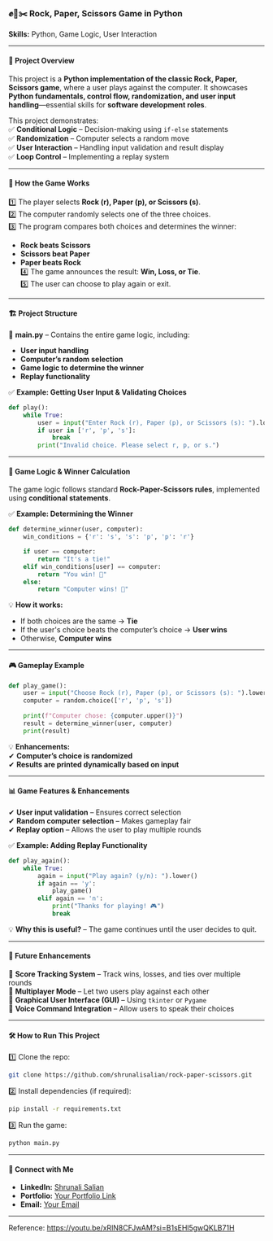 ### ✊📝✂️ **Rock, Paper, Scissors Game in Python**  

**Skills:** Python, Game Logic, User Interaction  

---

#### 🚀 **Project Overview**  
This project is a **Python implementation of the classic Rock, Paper, Scissors game**, where a user plays against the computer. It showcases **Python fundamentals, control flow, randomization, and user input handling**—essential skills for **software development roles**.  

This project demonstrates:  
✅ **Conditional Logic** – Decision-making using `if-else` statements  
✅ **Randomization** – Computer selects a random move  
✅ **User Interaction** – Handling input validation and result display  
✅ **Loop Control** – Implementing a replay system  

---

#### 🎯 **How the Game Works**  
1️⃣ The player selects **Rock (r), Paper (p), or Scissors (s)**.  
2️⃣ The computer randomly selects one of the three choices.  
3️⃣ The program compares both choices and determines the winner:  
   - **Rock beats Scissors**  
   - **Scissors beat Paper**  
   - **Paper beats Rock**  
4️⃣ The game announces the result: **Win, Loss, or Tie**.  
5️⃣ The user can choose to play again or exit.  

---

#### 🏗 **Project Structure**  
📂 **main.py** – Contains the entire game logic, including:  
- **User input handling**  
- **Computer’s random selection**  
- **Game logic to determine the winner**  
- **Replay functionality**  

✅ **Example: Getting User Input & Validating Choices**  
```python
def play():
    while True:
        user = input("Enter Rock (r), Paper (p), or Scissors (s): ").lower()
        if user in ['r', 'p', 's']:
            break
        print("Invalid choice. Please select r, p, or s.")
```

---

#### 🤖 **Game Logic & Winner Calculation**  
The game logic follows standard **Rock-Paper-Scissors rules**, implemented using **conditional statements**.  

✅ **Example: Determining the Winner**  
```python
def determine_winner(user, computer):
    win_conditions = {'r': 's', 's': 'p', 'p': 'r'}

    if user == computer:
        return "It's a tie!"
    elif win_conditions[user] == computer:
        return "You win! 🎉"
    else:
        return "Computer wins! 🤖"
```
💡 **How it works:**  
- If both choices are the same → **Tie**  
- If the user's choice beats the computer’s choice → **User wins**  
- Otherwise, **Computer wins**  

---

#### 🎮 **Gameplay Example**  
```python
def play_game():
    user = input("Choose Rock (r), Paper (p), or Scissors (s): ").lower()
    computer = random.choice(['r', 'p', 's'])
    
    print(f"Computer chose: {computer.upper()}")
    result = determine_winner(user, computer)
    print(result)
```
💡 **Enhancements:**  
✔ **Computer’s choice is randomized**  
✔ **Results are printed dynamically based on input**  

---

#### 📊 **Game Features & Enhancements**  
✔ **User input validation** – Ensures correct selection  
✔ **Random computer selection** – Makes gameplay fair  
✔ **Replay option** – Allows the user to play multiple rounds  

✅ **Example: Adding Replay Functionality**  
```python
def play_again():
    while True:
        again = input("Play again? (y/n): ").lower()
        if again == 'y':
            play_game()
        elif again == 'n':
            print("Thanks for playing! 🎮")
            break
```
💡 **Why this is useful?** – The game continues until the user decides to quit.

---

#### 🔮 **Future Enhancements**  
🔹 **Score Tracking System** – Track wins, losses, and ties over multiple rounds  
🔹 **Multiplayer Mode** – Let two users play against each other  
🔹 **Graphical User Interface (GUI)** – Using `tkinter` or `Pygame`  
🔹 **Voice Command Integration** – Allow users to speak their choices  

---

#### 🛠 **How to Run This Project**  
1️⃣ Clone the repo:  
   ```bash
   git clone https://github.com/shrunalisalian/rock-paper-scissors.git
   ```
2️⃣ Install dependencies (if required):  
   ```bash
   pip install -r requirements.txt
   ```
3️⃣ Run the game:  
   ```bash
   python main.py
   ```

---

#### 📌 **Connect with Me**  
- **LinkedIn:** [Shrunali Salian](https://www.linkedin.com/in/shrunali-salian/)  
- **Portfolio:** [Your Portfolio Link](#)  
- **Email:** [Your Email](#)  

---
Reference: https://youtu.be/xRlN8CFJwAM?si=B1sEHl5gwQKLB71H
